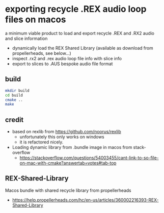 # exporting recycle .REX audio loop files on macos

a minimum viable product to load and export recycle .REX and .RX2 audio and slice information
* dynamically load the REX Shared Library (available as download from propellerheads, see below...) 
* inspect .rx2 and .rex audio loop file info with slice info
* export to slices to .AUS bespoke audio file format

## build
``` bash
mkdir build
cd build
cmake ..
make
```

## credit
* based on rexlib from https://github.com/noorus/rexlib 
  * unfortunately this only works on windows 
  * it is refactored nicely. 
* Loading dynamic library from .bundle image in macos from stack-overflow
  * https://stackoverflow.com/questions/54003455/cant-link-to-so-file-on-mac-with-cmake?answertab=votes#tab-top

## REX-Shared-Library
Macos bundle with shared recycle library from propellerheads
* https://help.propellerheads.com/hc/en-us/articles/360002216393-REX-Shared-Library
